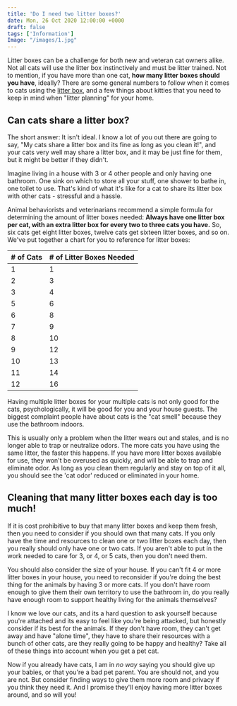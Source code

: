 ```yaml
---
title: 'Do I need two litter boxes?'
date: Mon, 26 Oct 2020 12:00:00 +0000
draft: false
tags: ['Information']
Image: "/images/1.jpg"
---
```


Litter boxes can be a challenge for both new and veteran cat owners alike. Not all cats will use the litter box instinctively and must be litter trained. Not to mention, if you have more than one cat, **how many litter boxes should you have**, ideally? There are some general numbers to follow when it comes to cats using the [litter box](http://amzn.to/2hKae5F), and a few things about kitties that you need to keep in mind when "litter planning" for your home.

Can cats share a litter box?
----------------------------

The short answer: It isn't ideal. I know a lot of you out there are going to say, "My cats share a litter box and its fine as long as you clean it!", and your cats very well may share a litter box, and it may be just fine for them, but it might be better if they didn't.

Imagine living in a house with 3 or 4 other people and only having one bathroom. One sink on which to store all your stuff, one shower to bathe in, one toilet to use. That's kind of what it's like for a cat to share its litter box with other cats - stressful and a hassle.

Animal behaviorists and veterinarians recommend a simple formula for determining the amount of litter boxes needed: **Always have one litter box per cat, with an extra litter box for every two to three cats you have.** So, six cats get eight litter boxes, twelve cats get sixteen litter boxes, and so on.  We've put together a chart for you to reference for litter boxes:

|\# of Cats| \# of Litter Boxes Needed|
|----------|--------------------------|
|1         |1                         |
|2         |3                         |
|3         |4                         |
|5         |6                         |
|6         |8                         |
|7         |9                         |
|8         |10                        |
|9         |12                        |
|10        |13                        |
|11        |14                        |
|12        |16                        |

Having multiple litter boxes for your multiple cats is not only good for the cats, psychologically, it will be good for you and your house guests. The biggest complaint people have about cats is the "cat smell" because they use the bathroom indoors.

This is usually only a problem when the litter wears out and stales, and is no longer able to trap or neutralize odors. The more cats you have using the same litter, the faster this happens. If you have more litter boxes available for use, they won't be overused as quickly, and will be able to trap and eliminate odor. As long as you clean them regularly and stay on top of it all, you should see the 'cat odor' reduced or eliminated in your home.

Cleaning that many litter boxes each day is too much!
-----------------------------------------------------

If it is cost prohibitive to buy that many litter boxes and keep them fresh, then you need to consider if you should own that many cats. If you only have the time and resources to clean one or two litter boxes each day, then you really should only have one or two cats. If you aren't able to put in the work needed to care for 3, or 4, or 5 cats, then you don't need them.

You should also consider the size of your house. If you can't fit 4 or more litter boxes in your house, you need to reconsider if you're doing the best thing for the animals by having 3 or more cats. If you don't have room enough to give them their own territory to use the bathroom in, do you really have enough room to support healthy living for the animals themselves?

I know we love our cats, and its a hard question to ask yourself because you're attached and its easy to feel like you're being attacked, but honestly consider if its best for the animals. If they don't have room, they can't get away and have "alone time", they have to share their resources with a bunch of other cats, are they really going to be happy and healthy? Take all of these things into account when you get a pet cat.

Now if you already have cats, I am in _no way_ saying you should give up your babies, or that you're a bad pet parent. You are should not, and you are not. But consider finding ways to give them more room and privacy if you think they need it. And I promise they'll enjoy having more litter boxes around, and so will you!

